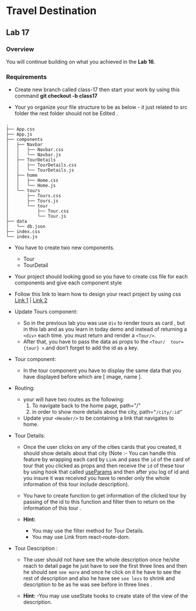 # Travel Destination

## **Lab 17**

### **Overview**

You will continue building on what you achieved in the **Lab 16**.

### **Requirements**


- Create new branch called class-17 then start your work by using this command **git checkout -b class17**

- Your yo organize your file structure to be as below - it just related to src folder the rest folder should not be Edited .

```
.
├── App.css
├── App.js
├── components
│   ├── Navbar
│   │   ├── Navbar.css
│   │   └── Navbar.js
│   ├── TourDetails
│   │   ├── TourDetails.css
│   │   └── TourDetails.js
│   ├── home
│   │   ├── Home.css
│   │   └── Home.js
│   └── tours
│       ├── Tours.css
│       ├── Tours.js
│       └── tour
│           ├── Tour.css
│           └── Tour.js
├── data
│   └── db.json
├── index.css
└── index.js
```

- You have to create two new components.
    - Tour
    - TourDetail

- Your project should looking good so you have to create css file for each components and give each component style 
- Follow this link to learn how to design your react project by using css [Link 1](https://reactjs.org/docs/faq-styling.html) | [Link 2](https://www.w3schools.com/react/react_css.asp)

- Update Tours component:

   - So in the previous lab you was use `div` to render tours as card , but in this lab and as you learn in today demo and instead of returning a `<div>` each time. you must return and render a `<Tour/>`.
    - After that, you have to pass the data as props to the `<Tour/  tour={tour} >`.and don’t forget to add the id as a key.


- Tour component:

    - In the tour component you have to display the same data that you have displayed before which are [ image, name ].

- Routing:
   - your will have two routes as the following: 
      1. To navigate back to the home page, path="/"
      2. in order to show more details about the city, path=`”/city/:id”`
  - Update your `<Header/>` to be containing a link that navigates to home.
  
         

- Tour Details:
     - Once the user clicks on any of the cities cards that you created, it should show details about that city (Note :- You can handle this feature by wrapping each card by `Link` and pass the `id` of the card of tour that you clicked as props and then receive the `id` of these tour by using hook that called [useParams](https://www.codecademy.com/courses/learn-react-router/lessons/intermediate-react-react-router/exercises/useparams) and then after you log of id and you insure it was received you have to render only the whole information of this tour include description).

    - You have to create function to get information of the clicked tour by passing of the id to this function and filter then to return on the information of this tour .
       
    - **Hint:** 
        - You may use the filter method for Tour Details.
        - You may use Link from react-route-dom.

- Tour Description :
    - The user should not have see the whole description once he/she reach to detail page he just have to see the first three lines and then he should see `see more` and once he click on it he have to see the rest of description and also he have see `see less` to shrink and description to be as he was see before in three lines .

    - **Hint:**
       -You may use useState hooks to create state of the view of the description. 

                                      

    


